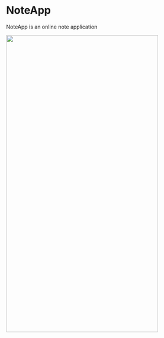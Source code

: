 # NoteApp
NoteApp is an online note application


<img src="https://media.giphy.com/media/l3coMYGY91nWLoSaHq/giphy.gif" align="left" width="410" height="800">
